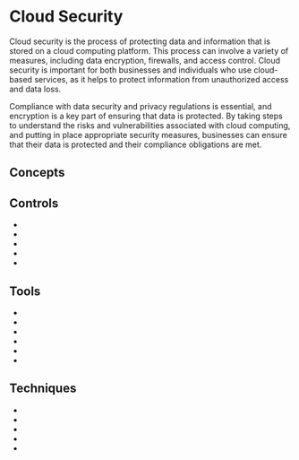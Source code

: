 # Cloud Security
Cloud security is the process of protecting data and information that is stored on a cloud computing platform. This process can involve a variety of measures, including data encryption, firewalls, and access control. Cloud security is important for both businesses and individuals who use cloud-based services, as it helps to protect information from unauthorized access and data loss.

Compliance with data security and privacy regulations is essential, and encryption is a key part of ensuring that data is protected. By taking steps to understand the risks and vulnerabilities associated with cloud computing, and putting in place appropriate security measures, businesses can ensure that their data is protected and their compliance obligations are met.


## Concepts

## Controls
* [](improve-your-clouds-resilience-with-business-impact-analysis)
* [](zero-trust-the-foundation-of-modern-network-security)
* [](secure-your-containers-today-for-a-safer-tomorrow)
* [](general-security-risks-when-applying-devops)
* [](improving-devops-pipeline-security)


## Tools
* [](improve-security-and-trust-with-cloud-based-key-control)
* [](a-quick-start-guide-to-network-monitoring-and-security-features-in-aws)
* [](aws-password-policies-know-your-options)
* [](compliance-and-security-in-amazon-web-services-aws)
* [](a-brief-introduction-to-aws-key-management-service)
* [](a-brief-overview-into-containers-and-the-challenges-they-address)

## Techniques

* [](secure-your-aws-root-account-with-5-best-practices)
* [](securing-computing-resources)
* [](securing-data-in-the-cloud-with-cryptographic-appliances)
* [](security-measures-to-protect-your-aws-simple-storage-service-s3)
* [](aws-elastic-load-balancing-elb-improving-your-security)